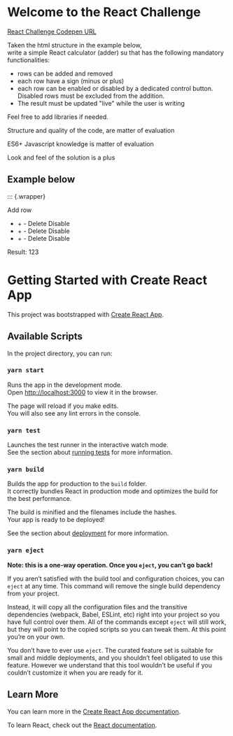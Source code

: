 Welcome to the React Challenge
==============================

[React Challenge Codepen URL](https://codepen.io/alberto-coolshop/project/editor/AmRKoK)

Taken the html structure in the example below,\
write a simple React calculator (adder) su that has the following
mandatory functionalities:

-   rows can be added and removed
-   each row have a sign (minus or plus)
-   each row can be enabled or disabled by a dedicated control button.
    Disabled rows must be excluded from the addition.
-   The result must be updated \"live\" while the user is writing

Feel free to add libraries if needed.

Structure and quality of the code, are matter of evaluation

ES6+ Javascript knowledge is matter of evaluation

Look and feel of the solution is a plus

Example below
-------------

::: {.wrapper}
<div>

Add row

</div>

-   \+ -
    Delete
    Disable
-   \+ -
    Delete
    Disable
-   \+ -
    Delete
    Disable

<div>

Result: 123

</div>

#

# Getting Started with Create React App

This project was bootstrapped with [Create React App](https://github.com/facebook/create-react-app).

## Available Scripts

In the project directory, you can run:

### `yarn start`

Runs the app in the development mode.\
Open [http://localhost:3000](http://localhost:3000) to view it in the browser.

The page will reload if you make edits.\
You will also see any lint errors in the console.

### `yarn test`

Launches the test runner in the interactive watch mode.\
See the section about [running tests](https://facebook.github.io/create-react-app/docs/running-tests) for more information.

### `yarn build`

Builds the app for production to the `build` folder.\
It correctly bundles React in production mode and optimizes the build for the best performance.

The build is minified and the filenames include the hashes.\
Your app is ready to be deployed!

See the section about [deployment](https://facebook.github.io/create-react-app/docs/deployment) for more information.

### `yarn eject`

**Note: this is a one-way operation. Once you `eject`, you can’t go back!**

If you aren’t satisfied with the build tool and configuration choices, you can `eject` at any time. This command will remove the single build dependency from your project.

Instead, it will copy all the configuration files and the transitive dependencies (webpack, Babel, ESLint, etc) right into your project so you have full control over them. All of the commands except `eject` will still work, but they will point to the copied scripts so you can tweak them. At this point you’re on your own.

You don’t have to ever use `eject`. The curated feature set is suitable for small and middle deployments, and you shouldn’t feel obligated to use this feature. However we understand that this tool wouldn’t be useful if you couldn’t customize it when you are ready for it.

## Learn More

You can learn more in the [Create React App documentation](https://facebook.github.io/create-react-app/docs/getting-started).

To learn React, check out the [React documentation](https://reactjs.org/).
